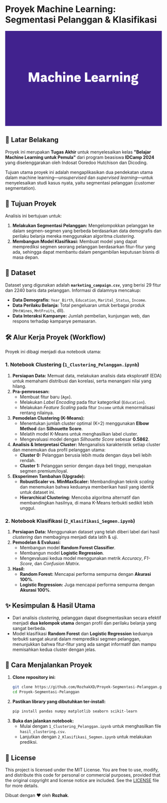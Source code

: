 # Proyek Machine Learning: Segmentasi Pelanggan & Klasifikasi

![Customer Segmentation](/asset/MachineLearning.png)

## 📜 Latar Belakang

Proyek ini merupakan **Tugas Akhir** untuk menyelesaikan kelas **"Belajar Machine Learning untuk Pemula"** dari program beasiswa **IDCamp 2024** yang diselenggarakan oleh Indosat Ooredoo Hutchison dan Dicoding.

Tujuan utama proyek ini adalah mengaplikasikan dua pendekatan utama dalam machine learning—*unsupervised* dan *supervised learning*—untuk menyelesaikan studi kasus nyata, yaitu segmentasi pelanggan (customer segmentation).

## 🎯 Tujuan Proyek

Analisis ini bertujuan untuk:
1.  **Melakukan Segmentasi Pelanggan:** Mengelompokkan pelanggan ke dalam segmen-segmen yang berbeda berdasarkan data demografis dan perilaku belanja mereka menggunakan algoritma *clustering*.
2.  **Membangun Model Klasifikasi:** Membuat model yang dapat memprediksi segmen seorang pelanggan berdasarkan fitur-fitur yang ada, sehingga dapat membantu dalam pengambilan keputusan bisnis di masa depan.

## 📁 Dataset

Dataset yang digunakan adalah **`marketing_campaign.csv`**, yang berisi 29 fitur dan 2240 baris data pelanggan. Informasi di dalamnya mencakup:
* **Data Demografis:** `Year_Birth`, `Education`, `Marital_Status`, `Income`.
* **Data Perilaku Belanja:** Total pengeluaran untuk berbagai produk (`MntWines`, `MntFruits`, dll).
* **Data Interaksi Kampanye:** Jumlah pembelian, kunjungan web, dan respons terhadap kampanye pemasaran.

## 🛠️ Alur Kerja Proyek (Workflow)

Proyek ini dibagi menjadi dua notebook utama:

### **1. Notebook Clustering (`1_Clustering_Pelanggan.ipynb`)**

1.  **Persiapan Data:** Memuat data, melakukan analisis data eksploratif (EDA) untuk memahami distribusi dan korelasi, serta menangani nilai yang hilang.
2.  **Pra-pemrosesan:**
    * Membuat fitur baru (`Age`).
    * Melakukan *Label Encoding* pada fitur kategorikal (`Education`).
    * Melakukan *Feature Scaling* pada fitur `Income` untuk menormalisasi rentang nilainya.
3.  **Pemodelan Clustering (K-Means):**
    * Menentukan jumlah cluster optimal (K=2) menggunakan **Elbow Method** dan **Silhouette Score**.
    * Melatih model K-Means untuk menghasilkan label cluster.
    * Mengevaluasi model dengan *Silhouette Score* sebesar **0.5862**.
4.  **Analisis & Interpretasi Cluster:** Menganalisis karakteristik setiap cluster dan menemukan dua profil pelanggan utama:
    * **Cluster 0:** Pelanggan berusia lebih muda dengan daya beli lebih rendah.
    * **Cluster 1:** Pelanggan senior dengan daya beli tinggi, merupakan segmen premium/loyal.
5.  **Eksperimen Tambahan (Upgrade):**
    * **RobustScaler vs. MinMaxScaler:** Membandingkan teknik *scaling* dan menemukan bahwa keduanya memberikan hasil yang identik untuk dataset ini.
    * **Hierarchical Clustering:** Mencoba algoritma alternatif dan membandingkan hasilnya, di mana K-Means terbukti sedikit lebih unggul.

### **2. Notebook Klasifikasi (`2_Klasifikasi_Segmen.ipynb`)**

1.  **Persiapan Data:** Menggunakan dataset yang telah diberi label dari hasil *clustering* dan membaginya menjadi data latih & uji.
2.  **Pemodelan & Evaluasi:**
    * Membangun model **Random Forest Classifier**.
    * Membangun model **Logistic Regression**.
    * Mengevaluasi kedua model menggunakan metrik *Accuracy*, *F1-Score*, dan *Confusion Matrix*.
3.  **Hasil:**
    * **Random Forest:** Mencapai performa sempurna dengan **Akurasi 100%**.
    * **Logistic Regression:** Juga mencapai performa sempurna dengan **Akurasi 100%**.

## ✨ Kesimpulan & Hasil Utama

* Dari analisis *clustering*, pelanggan dapat disegmentasikan secara efektif menjadi **dua kelompok utama** dengan profil dan perilaku belanja yang sangat berbeda.
* Model klasifikasi **Random Forest** dan **Logistic Regression** keduanya terbukti sangat akurat dalam memprediksi segmen pelanggan, menunjukkan bahwa fitur-fitur yang ada sangat informatif dan mampu memisahkan kedua cluster dengan jelas.

## 🚀 Cara Menjalankan Proyek

1.  **Clone repository ini:**
    ```bash
    git clone https://github.com/RozhakXD/Proyek-Segmentasi-Pelanggan.git
    cd Proyek-Segmentasi-Pelanggan
    ```
2.  **Pastikan library yang dibutuhkan ter-install:**
    ```bash
    pip install pandas numpy matplotlib seaborn scikit-learn
    ```
3.  **Buka dan jalankan notebook:**
    * Mulai dengan `1_Clustering_Pelanggan.ipynb` untuk menghasilkan file `hasil_clustering.csv`.
    * Lanjutkan dengan `2_Klasifikasi_Segmen.ipynb` untuk melakukan prediksi.


## 📄 License

This project is licensed under the MIT License. You are free to use, modify, and distribute this code for personal or commercial purposes, provided that the original copyright and license notice are included. See the [LICENSE](LICENSE) file for more details.

Dibuat dengan ❤️ oleh **Rozhak**.